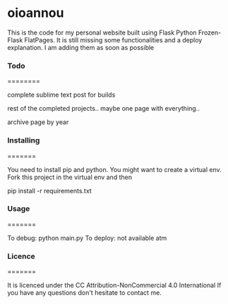 oioannou
========

This is the code for my personal website built using Flask Python Frozen-Flask FlatPages. It is still missing some functionalities and a deploy explanation. I am adding them as soon as possible


### Todo
========

complete sublime text post for builds

rest of the completed projects.. maybe one page with everything..

archive page by year 


### Installing
=======

You need to install pip and python. You might want to create a virtual env.
Fork this project in the virtual env and then 

pip install -r requirements.txt

### Usage
=======

To debug: python main.py
To deploy: not available atm

### Licence
=======

It is licenced under the CC Attribution-NonCommercial 4.0 International
If you have any questions don't hesitate to contact me.
